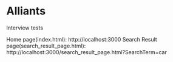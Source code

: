 # Alliants
Interview tests

Home page(index.html): http://localhost:3000
Search Result page(search_result_page.html): http://localhost:3000/search_result_page.html?SearchTerm=car

